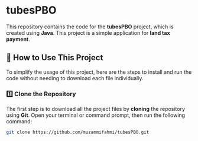 # tubesPBO

This repository contains the code for the **tubesPBO** project, which is created using **Java**. This project is a simple application for **land tax payment**.

## 🚀 How to Use This Project

To simplify the usage of this project, here are the steps to install and run the code without needing to download each file individually.

### 1️⃣ Clone the Repository
The first step is to download all the project files by **cloning** the repository using **Git**. Open your terminal or command prompt, then run the following command:

```bash
git clone https://github.com/muzammifahmi/tubesPBO.git

